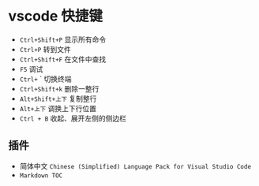 # vscode 快捷键

- `Ctrl+Shift+P` 显示所有命令
- `Ctrl+P` 转到文件
- `Ctrl+Shift+F` 在文件中查找
- `F5` 调试
- `Ctrl+` ` 切换终端
- `Ctrl+Shift+k` 删除一整行
- `Alt+Shift+上下` 复制整行
- `Alt+上下` 调换上下行位置
- `Ctrl + B` 收起、展开左侧的侧边栏

## 插件

- 简体中文 `Chinese (Simplified) Language Pack for Visual Studio Code`
- `Markdown TOC`